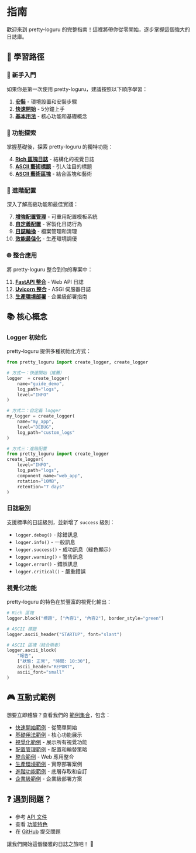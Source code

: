# 指南

歡迎來到 pretty-loguru 的完整指南！這裡將帶你從零開始，逐步掌握這個強大的日誌庫。

## 🎯 學習路徑

### 🚀 新手入門
如果你是第一次使用 pretty-loguru，建議按照以下順序學習：

1. **[安裝](./installation)** - 環境設置和安裝步驟
2. **[快速開始](./quick-start)** - 5分鐘上手
3. **[基本用法](./basic-usage)** - 核心功能和基礎概念

### 🎨 功能探索
掌握基礎後，探索 pretty-loguru 的獨特功能：

4. **[Rich 區塊日誌](../features/rich-blocks)** - 結構化的視覺日誌
5. **[ASCII 藝術標題](../features/ascii-art)** - 引人注目的標題
6. **[ASCII 藝術區塊](../features/ascii-blocks)** - 結合區塊和藝術

### 🔧 進階配置
深入了解高級功能和最佳實踐：

7. **[增強配置管理](./enhanced-config)** - 可重用配置模板系統
8. **[自定義配置](./custom-config)** - 客製化日誌行為
9. **[日誌輪換](./log-rotation)** - 檔案管理和清理
10. **[效能最佳化](./performance)** - 生產環境調優

### 🌐 整合應用
將 pretty-loguru 整合到你的專案中：

11. **[FastAPI 整合](../integrations/fastapi)** - Web API 日誌
12. **[Uvicorn 整合](../integrations/uvicorn)** - ASGI 伺服器日誌
13. **[生產環境部署](./production)** - 企業級部署指南

## 📚 核心概念

### Logger 初始化
pretty-loguru 提供多種初始化方式：

```python
from pretty_loguru import create_logger, create_logger

# 方式一：快速開始（推薦）
logger  = create_logger(
    name="guide_demo",
    log_path="logs",
    level="INFO"
)

# 方式二：自定義 logger
my_logger = create_logger(
    name="my_app",
    level="DEBUG",
    log_path="custom_logs"
)

# 方式三：進階配置
from pretty_loguru import create_logger
create_logger(
    level="INFO",
    log_path="logs",
    component_name="web_app",
    rotation="10MB",
    retention="7 days"
)
```

### 日誌級別
支援標準的日誌級別，並新增了 `success` 級別：

- `logger.debug()` - 除錯訊息
- `logger.info()` - 一般訊息  
- `logger.success()` - 成功訊息（綠色顯示）
- `logger.warning()` - 警告訊息
- `logger.error()` - 錯誤訊息
- `logger.critical()` - 嚴重錯誤

### 視覺化功能
pretty-loguru 的特色在於豐富的視覺化輸出：

```python
# Rich 區塊
logger.block("標題", ["內容1", "內容2"], border_style="green")

# ASCII 標題
logger.ascii_header("STARTUP", font="slant")

# ASCII 區塊（結合兩者）
logger.ascii_block(
    "報告",
    ["狀態: 正常", "時間: 10:30"],
    ascii_header="REPORT",
    ascii_font="small"
)
```

## 🎮 互動式範例

想要立即體驗？查看我們的 [範例集合](../examples/)，包含：

- [快速開始範例](../examples/basics/) - 從簡單開始
- [基礎用法範例](../examples/basics/) - 核心功能展示
- [視覺化範例](../examples/visual/) - 展示所有視覺功能
- [配置管理範例](../examples/presets/) - 配置和輪替策略
- [整合範例](../examples/fastapi/) - Web 應用整合
- [生產環境範例](../examples/production/) - 實際部署案例
- [進階功能範例](../examples/advanced/) - 底層存取和自訂
- [企業級範例](../examples/enterprise/) - 企業級部署方案

## ❓ 遇到問題？

- 參考 [API 文件](../api/)
- 查看 [功能特色](../features/)
- 在 [GitHub](https://github.com/JonesHong/pretty-loguru/issues) 提交問題

讓我們開始這個優雅的日誌之旅吧！ 🚀